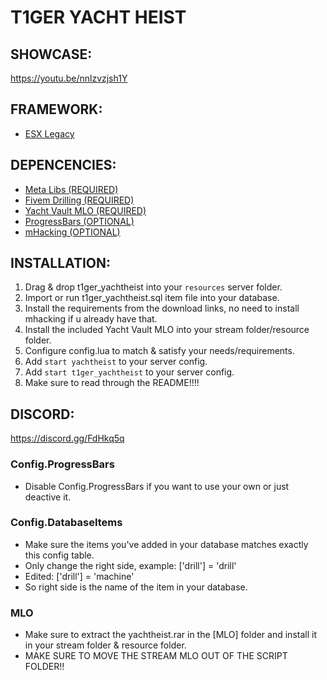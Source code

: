 # T1GER YACHT HEIST

## SHOWCASE:
https://youtu.be/nnlzvzjsh1Y

## FRAMEWORK:
- [ESX Legacy](https://github.com/esx-framework/esx_core)

## DEPENCENCIES:
- [Meta Libs (REQUIRED)](https://github.com/meta-hub/meta_libs/releases/tag/v1.31)
- [Fivem Drilling (REQUIRED)](https://gitlab.com/t1ger-scripts/t1ger-requirements/-/tree/main/fivem-drilling)
- [Yacht Vault MLO (REQUIRED)](https://cdn.discordapp.com/attachments/694892962974269461/1062513446014439505/yachtheist.zip)
- [ProgressBars (OPTIONAL)](https://gitlab.com/t1ger-scripts/t1ger-requirements/-/tree/main/progressBars)
- [mHacking (OPTIONAL)](https://github.com/justgreatgaming/FiveM-Scripts-2/tree/master/mhacking)

## INSTALLATION:
1. Drag & drop t1ger_yachtheist into your `resources` server folder.
2. Import or run t1ger_yachtheist.sql item file into your database.
3. Install the requirements from the download links, no need to install mhacking if u already have that.
4. Install the included Yacht Vault MLO into your stream folder/resource folder.
5. Configure config.lua to match & satisfy your needs/requirements.
6. Add `start yachtheist` to your server config.
7. Add `start t1ger_yachtheist` to your server config.
8. Make sure to read through the README!!!!

## DISCORD:
https://discord.gg/FdHkq5q

### Config.ProgressBars
- Disable Config.ProgressBars if you want to use your own or just deactive it.

### Config.DatabaseItems
- Make sure the items you've added in your database matches exactly this config table.
- Only change the right side, example: ['drill'] = 'drill'
- Edited: ['drill'] = 'machine'
- So right side is the name of the item in your database.

### MLO 
- Make sure to extract the yachtheist.rar in the [MLO] folder and install it in your stream folder & resource folder.
- MAKE SURE TO MOVE THE STREAM MLO OUT OF THE SCRIPT FOLDER!!